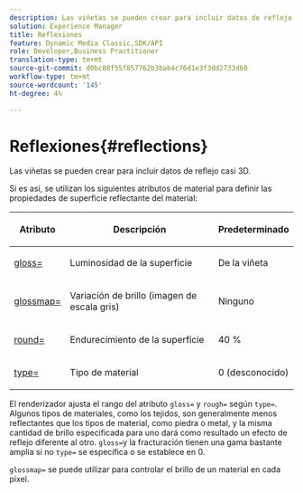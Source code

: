 ```yaml
---
description: Las viñetas se pueden crear para incluir datos de reflejo casi 3D.
solution: Experience Manager
title: Reflexiones
feature: Dynamic Media Classic,SDK/API
role: Developer,Business Practitioner
translation-type: tm+mt
source-git-commit: d0bc88f55f857762b3bab4c76d1e3f3dd2733d60
workflow-type: tm+mt
source-wordcount: '145'
ht-degree: 4%

---
```



# Reflexiones{#reflections}

Las viñetas se pueden crear para incluir datos de reflejo casi 3D.

Si es así, se utilizan los siguientes atributos de material para definir las propiedades de superficie reflectante del material:

<table id="table_8769C726A17E412FB41F7CB87690B1FE"> 
 <thead> 
  <tr> 
   <th class="entry"> <p>Atributo </p> </th> 
   <th class="entry"> <p>Descripción </p> </th> 
   <th class="entry"> <p>Predeterminado </p> </th> 
  </tr> 
 </thead>
 <tbody> 
  <tr> 
   <td> <p><a href="../../../../../../ir-api/http-protocol/image-rendering-api-ref/c-ir-http-protocol-ref/c-ir-http-protocol-command-reference/r-ir-http-gloss.md#reference-325aef2ee51e4e1584a06047427340ca" type="reference" format="dita" scope="local"> <span class="codeph"> gloss=</span> </a> </p> </td> 
   <td> <p>Luminosidad de la superficie </p> </td> 
   <td> <p>De la viñeta </p> </td> 
  </tr> 
  <tr> 
   <td> <p> <a href="../../../../../../ir-api/http-protocol/image-rendering-api-ref/c-ir-http-protocol-ref/c-ir-http-protocol-command-reference/r-ir-glossmap.md#reference-99940148ae6a401482b2d03c68530f3a" type="reference" format="dita" scope="local"> <span class="codeph"> glossmap=  </span> </a> </p> </td> 
   <td> <p>Variación de brillo (imagen de escala gris) </p> </td> 
   <td> <p>Ninguno </p> </td> 
  </tr> 
  <tr> 
   <td> <p> <a href="../../../../../../ir-api/http-protocol/image-rendering-api-ref/c-ir-http-protocol-ref/c-ir-http-protocol-command-reference/r-ir-rough.md#reference-00add846b09f4dc39420bda1ca414180" type="reference" format="dita" scope="local"> <span class="codeph"> round=  </span> </a> </p> </td> 
   <td> <p>Endurecimiento de la superficie </p> </td> 
   <td> <p>40 % </p> </td> 
  </tr> 
  <tr> 
   <td> <p> <a href="../../../../../../ir-api/http-protocol/image-rendering-api-ref/c-ir-http-protocol-ref/c-ir-http-protocol-command-reference/r-ir-http-type.md#reference-128c7de89e2d46838019b560f3f84a35" type="reference" format="dita" scope="local"> <span class="codeph"> type=</span> </a> </p> </td> 
   <td> <p>Tipo de material </p> </td> 
   <td> <p>0 (desconocido) </p> </td> 
  </tr> 
 </tbody> 
</table>

El renderizador ajusta el rango del atributo `gloss=` y `rough=` según `type=`. Algunos tipos de materiales, como los tejidos, son generalmente menos reflectantes que los tipos de material, como piedra o metal, y la misma cantidad de brillo especificada para uno dará como resultado un efecto de reflejo diferente al otro. `gloss=`y la fracturación tienen una gama bastante amplia si no  `type=` se especifica o se establece en 0.

`glossmap=` se puede utilizar para controlar el brillo de un material en cada píxel.
